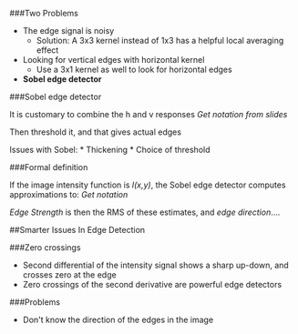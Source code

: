 ###Two Problems

* The edge signal is noisy
    * Solution: A 3x3 kernel instead of 1x3 has a helpful local averaging effect
 * Looking for vertical edges with horizontal kernel
    * Use a 3x1 kernel as well to look for horizontal edges
* **Sobel edge detector**

###Sobel edge detector

It is customary to combine the h and v responses
*Get notation from slides*

Then threshold it, and that gives actual edges

Issues with Sobel:
    * Thickening
    * Choice of threshold

###Formal definition

If the image intensity function is *l(x,y)*, the Sobel edge detector computes approximations to:
*Get notation*

*Edge Strength* is then the RMS of these estimates, and *edge direction*....

##Smarter Issues In Edge Detection

###Zero crossings
* Second differential of the intensity signal shows a sharp up-down, and crosses zero at the edge
* Zero crossings of the second derivative are powerful edge detectors

###Problems
* Don't know the direction of the edges in the image
